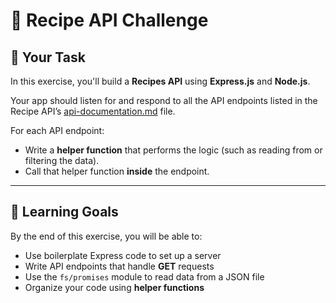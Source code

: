 # 💎 Recipe API Challenge

## 📌 Your Task

In this exercise, you'll build a **Recipes API** using **Express.js** and **Node.js**.

Your app should listen for and respond to all the API endpoints listed in the Recipe API’s [api-documentation.md](https://github.com/ac-backend/node-6-express-crud/blob/main/recipes-api/api-documentation.md) file.

For each API endpoint:
- Write a **helper function** that performs the logic (such as reading from or filtering the data).
- Call that helper function **inside** the endpoint.

---

## 🧠 Learning Goals

By the end of this exercise, you will be able to:

- Use boilerplate Express code to set up a server  
- Write API endpoints that handle **GET** requests  
- Use the `fs/promises` module to read data from a JSON file  
- Organize your code using **helper functions**
